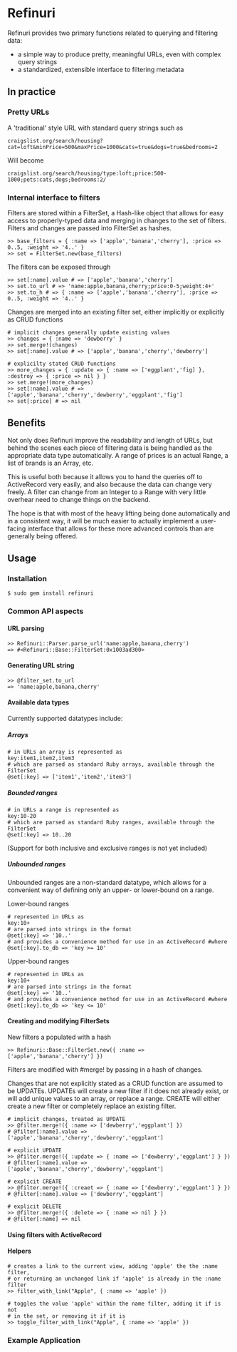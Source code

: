# Refinuri

Refinuri provides two primary functions related to querying and filtering data:

+ a simple way to produce pretty, meaningful URLs, even with complex query strings
+ a standardized, extensible interface to filtering metadata

## In practice

### Pretty URLs

A 'traditional' style URL with standard query strings such as
	
	craigslist.org/search/housing?cat=loft&minPrice=500&maxPrice=1000&cats=true&dogs=true&bedrooms=2

Will become

	craigslist.org/search/housing/type:loft;price:500-1000;pets:cats,dogs;bedrooms:2/
	
### Internal interface to filters

Filters are stored within a FilterSet, a Hash-like object that allows for easy access to properly-typed data and merging in changes to the set of filters. Filters and changes are passed into FilterSet as hashes.
	
	>> base_filters = { :name => ['apple','banana','cherry'], :price => 0..5, :weight => '4..' }
	>> set = FilterSet.new(base_filters)
	
The filters can be exposed through

	>> set[:name].value # => ['apple','banana','cherry']
	>> set.to_url # => 'name:apple,banana,cherry;price:0-5;weight:4+'
	>> set.to_h # => { :name => ['apple','banana','cherry'], :price => 0..5, :weight => '4..' }
	
Changes are merged into an existing filter set, either implicitly or explicitly as CRUD functions
	
	# implicit changes generally update existing values
	>> changes = { :name => 'dewberry' }
	>> set.merge!(changes)
	>> set[:name].value # => ['apple','banana','cherry','dewberry']
	
	# explicilty stated CRUD functions
	>> more_changes = { :update => { :name => ['eggplant','fig] }, :destroy => { :price => nil } }
	>> set.merge!(more_changes)
	>> set[:name].value # => ['apple','banana','cherry','dewberry','eggplant','fig']
	>> set[:price] # => nil
	
## Benefits

Not only does Refinuri improve the readability and length of URLs, but behind the scenes each piece of filtering data is being handled as the appropriate data type automatically. A range of prices is an actual Range, a list of brands is an Array, etc.

This is useful both because it allows you to hand the queries off to ActiveRecord very easily, and also because the data can change very freely. A filter can change from an Integer to a Range with very little overhear need to change things on the backend.

The hope is that with most of the heavy lifting being done automatically and in a consistent way, it will be much easier to actually implement a user-facing interface that allows for these more advanced controls than are generally being offered.

## Usage

### Installation
	
	$ sudo gem install refinuri

### Common API aspects

#### URL parsing
	
	>> Refinuri::Parser.parse_url('name:apple,banana,cherry')
	=> #<Refinuri::Base::FilterSet:0x1003ad300>
	
#### Generating URL string
	
	>> @filter_set.to_url
	=> 'name:apple,banana,cherry'
	
#### Available data types

Currently supported datatypes include:

##### Arrays

	# in URLs an array is represented as
	key:item1,item2,item3
	# which are parsed as standard Ruby arrays, available through the FilterSet
	@set[:key] => ['item1','item2','item3']

##### Bounded ranges

	# in URLs a range is represented as
	key:10-20
	# which are parsed as standard Ruby ranges, available through the FilterSet
	@set[:key] => 10..20

(Support for both inclusive and exclusive ranges is not yet included)

##### Unbounded ranges

Unbounded ranges are a non-standard datatype, which allows for a convenient way of defining only an upper- or lower-bound on a range.

Lower-bound ranges

	# represented in URLs as
	key:10+
	# are parsed into strings in the format
	@set[:key] => '10..'
	# and provides a convenience method for use in an ActiveRecord #where
	@set[:key].to_db => 'key >= 10'

Upper-bound ranges

	# represented in URLs as
	key:10+
	# are parsed into strings in the format
	@set[:key] => '10..'
	# and provides a convenience method for use in an ActiveRecord #where
	@set[:key].to_db => 'key <= 10'
	
#### Creating and modifying FilterSets

New filters a populated with a hash

	>> Refinuri::Base::FilterSet.new({ :name => ['apple','banana','cherry'] })

Filters are modified with #merge! by passing in a hash of changes.

Changes that are not explicitly stated as a CRUD function are assumed to be UPDATEs. UPDATEs will create a new filter if it does not already exist, or will add unique values to an array, or replace a range. CREATE will either create a new filter or completely replace an existing filter.

	# implicit changes, treated as UPDATE
	>> @filter.merge!({ :name => ['dewberry','eggplant'] })
	# @filter[:name].value => ['apple','banana','cherry','dewberry','eggplant']
	
	# explicit UPDATE
	>> @filter.merge!({ :update => { :name => ['dewberry','eggplant'] } })
	# @filter[:name].value => ['apple','banana','cherry','dewberry','eggplant']
	
	# explicit CREATE
	>> @filter.merge!({ :creaet => { :name => ['dewberry','eggplant'] } })
	# @filter[:name].value => ['dewberry','eggplant']
	
	# explicit DELETE
	>> @filter.merge!({ :delete => { :name => nil } })
	# @filter[:name] => nil

#### Using filters with ActiveRecord


	
#### Helpers
	
	# creates a link to the current view, adding 'apple' the the :name filter, 
	# or returning an unchanged link if 'apple' is already in the :name filter
	>> filter_with_link("Apple", { :name => 'apple' })
	
	# toggles the value 'apple' within the name filter, adding it if is not
	# in the set, or removing it if it is
	>> toggle_filter_with_link("Apple", { :name => 'apple' })

### Example Application
